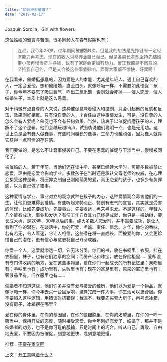 ```yaml
---
title: "如何应对催婚？"
date: "2019-02-17"
---
```


Joaquín Sorolla，Girl with flowers

这位姑娘的留言与苦恼，很多同龄人在春节假期也有：

> 连叔，我今年28岁，过年期间被催婚N次，但是我的想法是先挣钱有一定经济能力再考虑，现在的收入只够养活自己而已。但是各类长辈却坚持先结婚带小孩再慢慢奋斗挣钱，说有了家庭会更加有动力。反正我都是不同意的，坚持我自己的，但是又会被这些事情影响，弄得大家都不愉快，好累啊！

在我看来，催婚挺愚蠢的，因为爱是人的本能，尤其是年轻人，遇上自己喜欢的人，一定会爱他，想和他结婚，直至白头，就像呼吸一样，不需要如此催促：孩子，你今年不要忘了吸进氧气，呼出二氧化碳，否则就会死掉——催人恋爱，催人结婚生子，本质上就是这么愚蠢。

对于稍微有点自尊的人来说，这种催促意味着侵入和控制，只会引起他的反感和反击，效果刚好相反。只有没自尊的人，才会任由这种事情发生，可是，没自尊的人怎么会有人爱呢？催促也不会有任何效果。当然，热衷于以催促折磨孩子的人，理解不了这个逻辑，他们会越玩越high，试图劝说他们聪明一点，也是无用功。这世上总是会有蠢人做蠢事，有些时间越长的蠢事，生命力也越顽强，因为蠢人就靠它获得一点可怜的存在感。

我们要做的，是怎么不让蠢事侵袭自己。不要在愚蠢的催促与干涉当中，慢慢被同化了。

被催婚的人，若干年前，当他们还在读中学、甚至已经读大学时，可能多数被禁止恋爱，理由是恋爱会影响学业。多数孩子在当时还是承认父母老师的权威，在心理会接受这种逻辑，将压抑克制自己刚刚萌发的爱，真正恋爱的孩子，也多少有负罪感，以为自己做了错事。

这种爱情与学业、事业对立的观念就种在孩子的内心，这种爱情观会毒害他们的一生，让他们更难得到爱情。有些听起来特别正、特别有志气的宣言，其实就是受害的体现，比如先要成功、先要事业、先要发达，再来寻求爱。不是这样的。年轻人几个能有成功、事业和发达？有份工作自食其力已经是成就，你只是一棵幼树，要长成大树，是20年、30年以后的事。绝大多数人恋爱时，并不需要成功，是让人看到了你的潜在，在谈话中，你的可爱、坦诚、责任、信念、才华，像你的香味，若有若无，令人着迷，它让人相信，这些潜在将一直成长，而被爱的你，又会更珍惜自己的潜在，更有信心与意志将自己琢磨成器。

你爱一个人，这爱就渗透一切，它无法分类。你们的书，收在书橱里；衣服，挂在衣橱里，袜子，也有它们独享的空间；而房产证和珠宝，放在保险柜里……爱却没有专门供收纳的地方，爱在这些事物里，爱在你们一起成长的所有记忆里：亲吻里有；争吵里也有；成功里有，失败里也有；现在的富足里有，原来的窘迫里也有；奢侈品里有，旧衣服里也有……

催婚者不知道这些，他们许多并没有爱与被爱的经历，他们以为爱是一个物品，就像冰箱一样，你今年去买一台回家呗，这样完成一件大事，你生活可以更舒服。你不要陷入这种逻辑，用错误对抗错误：我偏不，我要先买套大房子，再考虑冰箱，没有房子，冰箱摆在哪里？

爱在你的身体里，在你的基因里，在你的脑细胞里，在你的渴望里，在你的一呼一吸当中，保持开放的态度，随时接受恋爱，你今年刚好恋爱了、结婚了，那并不是催婚者的功劳，也不是你可耻的服输，只是时间上的巧合。听从自己，勇敢、自由地去爱，不要因为被催促，刻意地更快、或刻意地更慢。

推荐：[不要在家交际](http://mp.weixin.qq.com/s?__biz=MjM5NDU0Mjk2MQ==&mid=2651625652&idx=1&sn=eb347713c09f46f7dbbad498a2bbca88&chksm=bd7e1caa8a0995bcde213107ebaff14de1c834ba7b4a63d3b47887935f94aed67e086144c144&scene=21#wechat_redirect)

上文：[开工意味着什么？](http://mp.weixin.qq.com/s?__biz=MjM5NDU0Mjk2MQ==&mid=2651632541&idx=1&sn=b84acd39c718d5a2232ac00566c01c04&chksm=bd7e37838a09be95b976aa9480e89c18b7b13e27b59f7559529e384582467cbf7e9316e6e97a&scene=21#wechat_redirect)
